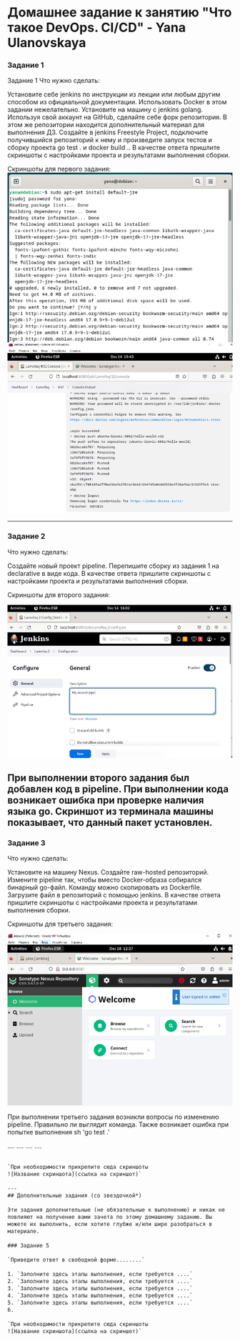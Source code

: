 # Домашнее задание к занятию "Что такое DevOps. СI/СD" - Yana Ulanovskaya

### Задание 1

Задание 1
Что нужно сделать:

Установите себе jenkins по инструкции из лекции или любым другим способом из официальной документации. Использовать Docker в этом задании нежелательно.
Установите на машину с jenkins golang.
Используя свой аккаунт на GitHub, сделайте себе форк репозитория. В этом же репозитории находится дополнительный материал для выполнения ДЗ.
Создайте в jenkins Freestyle Project, подключите получившийся репозиторий к нему и произведите запуск тестов и сборку проекта go test . и docker build ..
В качестве ответа пришлите скриншоты с настройками проекта и результатами выполнения сборки.

Скриншоты для первого задания:
![screenshots process 1-15](https://github.com/Lamofaq/YANA_U-gitlab-hw/blob/main/img/1.PNG)
![screenshots result 16-20](https://github.com/Lamofaq/YANA_U-gitlab-hw/blob/main/img/16.PNG)

---

### Задание 2

Что нужно сделать:

Создайте новый проект pipeline.
Перепишите сборку из задания 1 на declarative в виде кода.
В качестве ответа пришлите скриншоты с настройками проекта и результатами выполнения сборки.



Скриншоты для второго задания: 

![screenshots result 2.1 - 2.4](https://github.com/Lamofaq/YANA_U-gitlab-hw/blob/main/img/2.1.PNG)

При выполнении второго задания был добавлен код в pipeline. При выполнении кода возникает ошибка при проверке наличия языка go. Скриншот из терминала машины показывает, что данный пакет установлен. 
---

### Задание 3

Что нужно сделать:

Установите на машину Nexus.
Создайте raw-hosted репозиторий.
Измените pipeline так, чтобы вместо Docker-образа собирался бинарный go-файл. Команду можно скопировать из Dockerfile.
Загрузите файл в репозиторий с помощью jenkins.
В качестве ответа пришлите скриншоты с настройками проекта и результатами выполнения сборки.

Скриншоты для третьего задания: 

![screenshots result 3.1 -3.4](https://github.com/Lamofaq/YANA_U-gitlab-hw/blob/main/img/3.1.PNG)

При выполнении третьего задания возникли вопросы по изменению pipeline. Правильно ли выглядит команда. Также возникает ошибка при попытке выполнения sh 'go test .'

....
....
....
....
```

`При необходимости прикрепитe сюда скриншоты
![Название скриншота](ссылка на скриншот)`

---
## Дополнительные задания (со звездочкой*)

Эти задания дополнительные (не обязательные к выполнению) и никак не повлияют на получение вами зачета по этому домашнему заданию. Вы можете их выполнить, если хотите глубже и/или шире разобраться в материале.

### Задание 5

`Приведите ответ в свободной форме........`

1. `Заполните здесь этапы выполнения, если требуется ....`
2. `Заполните здесь этапы выполнения, если требуется ....`
3. `Заполните здесь этапы выполнения, если требуется ....`
4. `Заполните здесь этапы выполнения, если требуется ....`
5. `Заполните здесь этапы выполнения, если требуется ....`
6. 

`При необходимости прикрепитe сюда скриншоты
![Название скриншота](ссылка на скриншот)`
